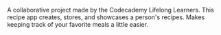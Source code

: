 A collaborative project made by the Codecademy Lifelong Learners. This recipe app creates, stores, and showcases a person's recipes. Makes keeping track of your favorite meals a little easier.
